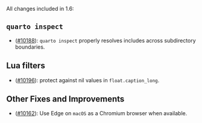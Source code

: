 All changes included in 1.6:

## `quarto inspect`

- ([#10188](https://github.com/quarto-dev/quarto-cli/issues/10188)): `quarto inspect` properly resolves includes across subdirectory boundaries.

## Lua filters

- ([#10196](https://github.com/quarto-dev/quarto-cli/issues/10196)): protect against nil values in `float.caption_long`.

## Other Fixes and Improvements

- ([#10162](https://github.com/quarto-dev/quarto-cli/issues/10162)): Use Edge on `macOS` as a Chromium browser when available.
